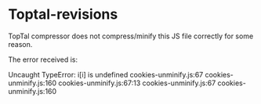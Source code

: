 # Toptal-revisions

TopTal compressor does not compress/minify this JS file correctly for some reason.

The error received is:

Uncaught TypeError: i[i] is undefined
    <anonymous> cookies-unminify.js:67
    <anonymous> cookies-unminify.js:160
cookies-unminify.js:67:13
    <anonymous> cookies-unminify.js:67
    <anonymous> cookies-unminify.js:160
